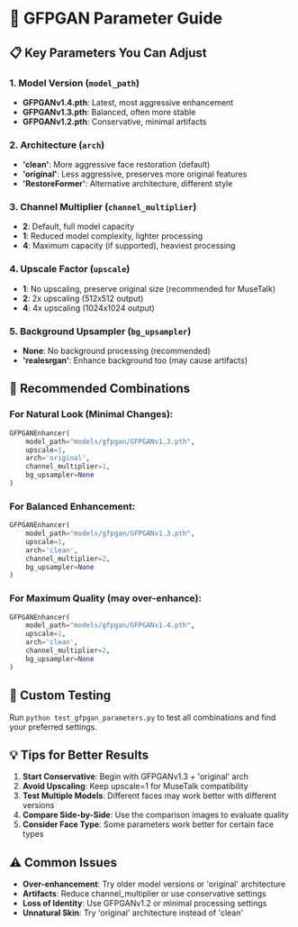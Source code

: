 # 🎨 GFPGAN Parameter Guide

## 📋 Key Parameters You Can Adjust

### 1. **Model Version** (`model_path`)
- **GFPGANv1.4.pth**: Latest, most aggressive enhancement
- **GFPGANv1.3.pth**: Balanced, often more stable
- **GFPGANv1.2.pth**: Conservative, minimal artifacts

### 2. **Architecture** (`arch`)
- **'clean'**: More aggressive face restoration (default)
- **'original'**: Less aggressive, preserves more original features
- **'RestoreFormer'**: Alternative architecture, different style

### 3. **Channel Multiplier** (`channel_multiplier`)
- **2**: Default, full model capacity
- **1**: Reduced model complexity, lighter processing
- **4**: Maximum capacity (if supported), heaviest processing

### 4. **Upscale Factor** (`upscale`)
- **1**: No upscaling, preserve original size (recommended for MuseTalk)
- **2**: 2x upscaling (512x512 output)
- **4**: 4x upscaling (1024x1024 output)

### 5. **Background Upsampler** (`bg_upsampler`)
- **None**: No background processing (recommended)
- **'realesrgan'**: Enhance background too (may cause artifacts)

## 🎯 Recommended Combinations

### For **Natural Look** (Minimal Changes):
```python
GFPGANEnhancer(
    model_path="models/gfpgan/GFPGANv1.3.pth",
    upscale=1,
    arch='original',
    channel_multiplier=1,
    bg_upsampler=None
)
```

### For **Balanced Enhancement**:
```python
GFPGANEnhancer(
    model_path="models/gfpgan/GFPGANv1.3.pth",
    upscale=1,
    arch='clean',
    channel_multiplier=2,
    bg_upsampler=None
)
```

### For **Maximum Quality** (may over-enhance):
```python
GFPGANEnhancer(
    model_path="models/gfpgan/GFPGANv1.4.pth",
    upscale=1,
    arch='clean',
    channel_multiplier=2,
    bg_upsampler=None
)
```

## 🔧 Custom Testing

Run `python test_gfpgan_parameters.py` to test all combinations and find your preferred settings.

## 💡 Tips for Better Results

1. **Start Conservative**: Begin with GFPGANv1.3 + 'original' arch
2. **Avoid Upscaling**: Keep upscale=1 for MuseTalk compatibility
3. **Test Multiple Models**: Different faces may work better with different versions
4. **Compare Side-by-Side**: Use the comparison images to evaluate quality
5. **Consider Face Type**: Some parameters work better for certain face types

## ⚠️ Common Issues

- **Over-enhancement**: Try older model versions or 'original' architecture
- **Artifacts**: Reduce channel_multiplier or use conservative settings
- **Loss of Identity**: Use GFPGANv1.2 or minimal processing settings
- **Unnatural Skin**: Try 'original' architecture instead of 'clean'
